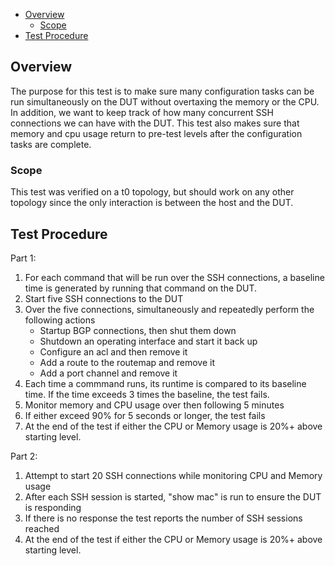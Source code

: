 - [Overview](#overview)
    - [Scope](#scope)
- [Test Procedure](#test-procedure)

## Overview
The purpose for this test is to make sure many configuration tasks can be run simultaneously on the DUT without overtaxing the memory or the CPU. In addition, we want to keep track of how many concurrent SSH connections we can have with the DUT. This test also makes sure that memory and cpu usage return to pre-test levels after the configuration tasks are complete.

### Scope
This test was verified on a t0 topology, but should work on any other topology since the only interaction is between the host and the DUT.

## Test Procedure
Part 1:

1. For each command that will be run over the SSH connections, a baseline time is generated by running that command on the DUT. 
3. Start five SSH connections to the DUT
4. Over the five connections, simultaneously and repeatedly perform the following actions
    - Startup BGP connections, then shut them down
    - Shutdown an operating interface and start it back up
    - Configure an acl and then remove it
    - Add a route to the routemap and remove it
    - Add a port channel and remove it
5. Each time a commmand runs, its runtime is compared to its baseline time. If the time exceeds 3 times the baseline, the test fails.
5. Monitor memory and CPU usage over then following 5 minutes
6. If either exceed 90% for 5 seconds or longer, the test fails
7. At the end of the test if either the CPU or Memory usage is 20%+ above starting level.

Part 2:

1. Attempt to start 20 SSH connections while monitoring CPU and Memory usage
2. After each SSH session is started, "show mac" is run to ensure the DUT is responding
3. If there is no response the test reports the number of SSH sessions reached
4. At the end of the test if either the CPU or Memory usage is 20%+ above starting level.
